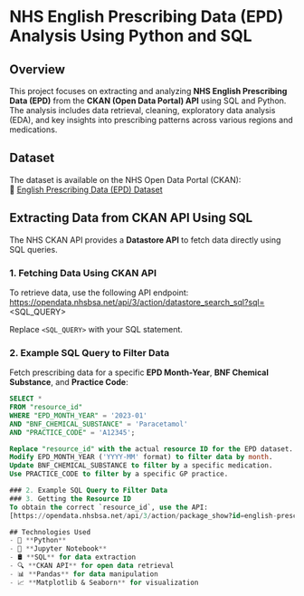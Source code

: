
# NHS English Prescribing Data (EPD) Analysis Using Python and SQL  

## Overview  
This project focuses on extracting and analyzing **NHS English Prescribing Data (EPD)** from the **CKAN (Open Data Portal) API** using SQL and Python. The analysis includes data retrieval, cleaning, exploratory data analysis (EDA), and key insights into prescribing patterns across various regions and medications.  

## Dataset  
The dataset is available on the NHS Open Data Portal (CKAN):  
🔗 [English Prescribing Data (EPD) Dataset](https://opendata.nhsbsa.net/dataset/english-prescribing-data-epd)  

## Extracting Data from CKAN API Using SQL  
The NHS CKAN API provides a **Datastore API** to fetch data directly using SQL queries.  

### 1. Fetching Data Using CKAN API  
To retrieve data, use the following API endpoint:  
https://opendata.nhsbsa.net/api/3/action/datastore_search_sql?sql=<SQL_QUERY>

Replace `<SQL_QUERY>` with your SQL statement.  

### 2. Example SQL Query to Filter Data  
Fetch prescribing data for a specific **EPD Month-Year**, **BNF Chemical Substance**, and **Practice Code**:  

```sql
SELECT * 
FROM "resource_id" 
WHERE "EPD_MONTH_YEAR" = '2023-01' 
AND "BNF_CHEMICAL_SUBSTANCE" = 'Paracetamol' 
AND "PRACTICE_CODE" = 'A12345';

Replace "resource_id" with the actual resource ID for the EPD dataset.
Modify EPD_MONTH_YEAR ('YYYY-MM' format) to filter data by month.
Update BNF_CHEMICAL_SUBSTANCE to filter by a specific medication.
Use PRACTICE_CODE to filter by a specific GP practice.

### 2. Example SQL Query to Filter Data  
### 3. Getting the Resource ID
To obtain the correct `resource_id`, use the API:
[https://opendata.nhsbsa.net/api/3/action/package_show?id=english-prescribing-data-epd](https://opendata.nhsbsa.net/api/3/action/package_show?id=english-prescribing-data-epd)

## Technologies Used
- 🐍 **Python**
- 📓 **Jupyter Notebook**
- 🛢️ **SQL** for data extraction
- 🔍 **CKAN API** for open data retrieval
- 📊 **Pandas** for data manipulation
- 📈 **Matplotlib & Seaborn** for visualization

